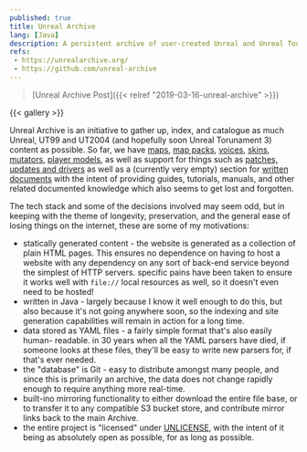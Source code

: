 ```yaml
---
published: true
title: Unreal Archive
lang: [Java]
description: A persistent archive of user-created Unreal and Unreal Tournament content.  
refs:
 - https://unrealarchive.org/
 - https://github.com/unreal-archive
---
```


> [Unreal Archive Post]({{< relref "2019-03-16-unreal-archive" >}})

{{< gallery >}}

Unreal Archive is an initiative to gather up, index, and catalogue
as much Unreal, UT99 and UT2004 (and hopefully soon Unreal Torunament 3) 
content as possible. So far, we have 
[maps](https://unrealarchive.org/maps/),
[map packs](https://unrealarchive.org/mapspacks/), 
[voices](https://unrealarchive.org/voices/), 
[skins](https://unrealarchive.org/skins/), 
[mutators](https://unrealarchive.org/mutators/), 
[player models](https://unrealarchive.org/models/), as well as support for
things such as 
[patches, updates and drivers](https://unrealarchive.org/patches-updates/) as
well as a (currently very empty) section for 
[written documents](https://unrealarchive.org/documents/) with the intent of 
providing guides, tutorials, manuals, and other related documented knowledge
which also seems to get lost and forgotten.

The tech stack and some of the decisions involved may seem odd, but in keeping
with the theme of longevity, preservation, and the general ease of losing 
things on the internet, these are some of my motivations:

- statically generated content - the website is generated as a collection of
  plain HTML pages. This ensures no dependence on having to host a website
  with any dependency on any sort of back-end service beyond the simplest of 
  HTTP servers. specific pains have been taken to ensure it works well with
  `file://` local resources as well, so it doesn't even need to be hosted!
- written in Java - largely because I know it well enough to do this, but also
  because it's not going anywhere soon, so the indexing and site generation
  capabilities will remain in action for a long time.
- data stored as YAML files - a fairly simple format that's also easily human-
  readable. in 30 years when all the YAML parsers have died, if someone looks
  at these files, they'll be easy to write new parsers for, if that's ever
  needed.
- the "database" is Git - easy to distribute amongst many people, and since
  this is primarily an archive, the data does not change rapidly enough to
  require anything more real-time.
- built-ino mirroring functionality to either download the entire file base, 
  or to transfer it to any compatible S3 bucket store, and contribute 
  mirror links back to the main Archive.
- the entire project is "licensed" under [UNLICENSE](https://unlicense.org/), 
  with the intent of it being as absolutely open as possible, for as long as
  possible.
